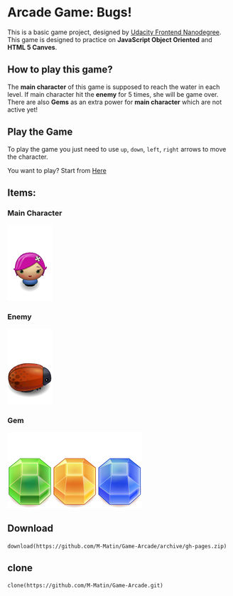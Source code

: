 #  Arcade Game: Bugs!
This is a basic game project, designed by [Udacity Frontend Nanodegree](https://www.udacity.com/course/front-end-web-developer-nanodegree--nd001). This game is designed to practice on **JavaScript Object Oriented** and **HTML 5 Canves**.

## How to play this game?
The **main character** of this game is supposed to reach the water in each level. If main character hit the **enemy** for 5 times, she will be game over.
There are also **Gems** as an extra power for **main character** which are not active yet!


## Play the Game
To play the game you just need to use `up`, `down`, `left`, `right` arrows to move the character.

You want to play? Start from [Here](https://m-matin.github.io/Game-Arcade/) 

## Items:
### Main Character
![Main Character](https://github.com/M-Matin/Game-Arcade/blob/gh-pages/images/char-pink-girl.png?raw=true)
### Enemy
![Enemy](https://github.com/M-Matin/Game-Arcade/blob/gh-pages/images/enemy-bug.png?raw=true)

### Gem
![gem-green](https://github.com/M-Matin/Game-Arcade/blob/gh-pages/images/gem-green.png?raw=true)![gem-orange](https://github.com/M-Matin/Game-Arcade/blob/gh-pages/images/gem-orange.png?raw=true)![gem-blue](https://github.com/M-Matin/Game-Arcade/blob/gh-pages/images/gem-blue.png?raw=true)

 ## Download
  `download(https://github.com/M-Matin/Game-Arcade/archive/gh-pages.zip)`
  ## clone

  `clone(https://github.com/M-Matin/Game-Arcade.git)`
